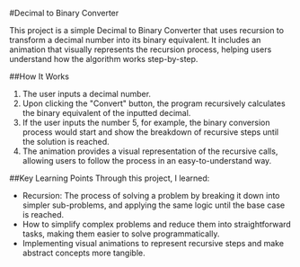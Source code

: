 #Decimal to Binary Converter

This project is a simple Decimal to Binary Converter that uses recursion to transform a decimal number into its binary equivalent. It includes an animation that visually represents the recursion process, helping users understand how the algorithm works step-by-step.

##How It Works
1. The user inputs a decimal number.
2. Upon clicking the "Convert" button, the program recursively calculates the binary equivalent of the inputted decimal.
3. If the user inputs the number 5, for example, the binary conversion process would start and show the breakdown of recursive steps until the solution is reached.
4. The animation provides a visual representation of the recursive calls, allowing users to follow the process in an easy-to-understand way.

##Key Learning Points
Through this project, I learned:

- Recursion: The process of solving a problem by breaking it down into simpler sub-problems, and applying the same logic until the base case is reached.
- How to simplify complex problems and reduce them into straightforward tasks, making them easier to solve programmatically.
- Implementing visual animations to represent recursive steps and make abstract concepts more tangible.

